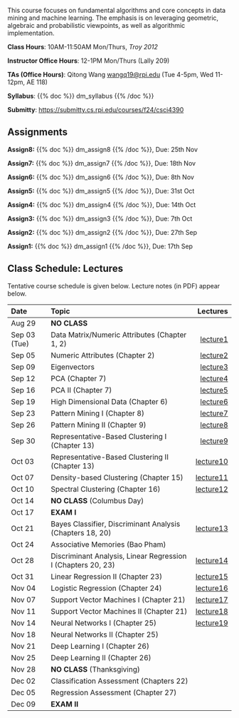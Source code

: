 <!--
.. title: CSCI4390-6390 Data Mining
.. slug: datamining
.. date: 2024-08-09 09:00:31 UTC-04:00
.. tags:
.. category:
.. link:
.. description:
.. has_math: True
.. type: text
-->

This course focuses on fundamental algorithms and core concepts in data
mining and machine learning. The emphasis is on leveraging geometric,
algebraic and probabilistic viewpoints, as well as algorithmic implementation.

**Class Hours**: 10AM-11:50AM Mon/Thurs, *Troy 2012*

**Instructor Office Hours**: 12-1PM Mon/Thurs (Lally 209)

**TAs (Office Hours)**: Qitong Wang <wangq19@rpi.edu> (Tue 4-5pm, Wed
11-12pm, AE 118)



**Syllabus**: {{% doc %}} dm_syllabus {{% /doc %}}

**Submitty**: <https://submitty.cs.rpi.edu/courses/f24/csci4390>

## Assignments

**Assign8:** {{% doc %}} dm_assign8 {{% /doc %}}, Due: 25th Nov

**Assign7:** {{% doc %}} dm_assign7 {{% /doc %}}, Due: 18th Nov

**Assign6:** {{% doc %}} dm_assign6 {{% /doc %}}, Due: 8th Nov

**Assign5:** {{% doc %}} dm_assign5 {{% /doc %}}, Due: 31st Oct

**Assign4:** {{% doc %}} dm_assign4 {{% /doc %}}, Due: 14th Oct

**Assign3:** {{% doc %}} dm_assign3 {{% /doc %}}, Due: 7th Oct

**Assign2:** {{% doc %}} dm_assign2 {{% /doc %}}, Due: 27th Sep

**Assign1:** {{% doc %}} dm_assign1 {{% /doc %}}, Due: 17th Sep

## Class Schedule: Lectures

Tentative course schedule is given below. Lecture notes (in PDF) appear
below.

| Date | Topic | Lectures |
| :--- | :---  | ---: |
|  Aug 29 | **NO CLASS** | |
|  Sep 03 (Tue) |  Data Matrix/Numeric Attributes (Chapter 1, 2) | [lecture1](http://www.cs.rpi.edu/~zaki/DMCOURSE/lectures/Lecture1.pdf) |
|  Sep 05 | Numeric Attributes (Chapter 2) |[lecture2](http://www.cs.rpi.edu/~zaki/DMCOURSE/lectures/Lecture2.pdf) |
|  Sep 09 | Eigenvectors |[lecture3](http://www.cs.rpi.edu/~zaki/DMCOURSE/lectures/Lecture3.pdf) |
|  Sep 12 | PCA (Chapter 7)  |[lecture4](http://www.cs.rpi.edu/~zaki/DMCOURSE/lectures/Lecture4.pdf) |
|  Sep 16 | PCA II (Chapter 7) | [lecture5](http://www.cs.rpi.edu/~zaki/DMCOURSE/lectures/Lecture5.pdf)|
|  Sep 19 | High Dimensional Data (Chapter 6) |[lecture6](http://www.cs.rpi.edu/~zaki/DMCOURSE/lectures/Lecture6.pdf)|
|  Sep 23 | Pattern Mining I (Chapter 8)  |[lecture7](http://www.cs.rpi.edu/~zaki/DMCOURSE/lectures/Lecture7.pdf)|
|  Sep 26 | Pattern Mining II (Chapter 9)   |[lecture8](http://www.cs.rpi.edu/~zaki/DMCOURSE/lectures/Lecture8.pdf)|
|  Sep 30 | Representative-Based Clustering I (Chapter 13)   |[lecture9](http://www.cs.rpi.edu/~zaki/DMCOURSE/lectures/Lecture9.pdf)|
|  Oct 03 | Representative-Based Clustering II (Chapter 13) |[lecture10](http://www.cs.rpi.edu/~zaki/DMCOURSE/lectures/Lecture10.pdf)|
|  Oct 07 | Density-based Clustering (Chapter 15) |[lecture11](http://www.cs.rpi.edu/~zaki/DMCOURSE/lectures/Lecture11.pdf)|
|  Oct 10 | Spectral Clustering (Chapter 16) |[lecture12](http://www.cs.rpi.edu/~zaki/DMCOURSE/lectures/Lecture12.pdf)|
|  Oct 14 | **NO CLASS** (Columbus Day) ||
|  Oct 17 | **EXAM I** ||
|  Oct 21 | Bayes Classifier, Discriminant Analysis (Chapters 18, 20)|[lecture13](http://www.cs.rpi.edu/~zaki/DMCOURSE/lectures/Lecture13.pdf)|
|  Oct 24 | Associative Memories (Bao Pham) ||
|  Oct 28 | Discriminant Analysis, Linear Regression I (Chapters 20, 23) |[lecture14](http://www.cs.rpi.edu/~zaki/DMCOURSE/lectures/Lecture14.pdf)|
|  Oct 31 | Linear Regression II (Chapter 23)|[lecture15](http://www.cs.rpi.edu/~zaki/DMCOURSE/lectures/Lecture15.pdf)|
|  Nov 04 | Logistic Regression (Chapter 24)  |[lecture16](http://www.cs.rpi.edu/~zaki/DMCOURSE/lectures/Lecture16.pdf)|
|  Nov 07 | Support Vector Machines I (Chapter 21) |[lecture17](http://www.cs.rpi.edu/~zaki/DMCOURSE/lectures/Lecture17.pdf)|
|  Nov 11 | Support Vector Machines II (Chapter 21)|[lecture18](http://www.cs.rpi.edu/~zaki/DMCOURSE/lectures/Lecture18.pdf)|
|  Nov 14 | Neural Networks I (Chapter 25) |[lecture19](http://www.cs.rpi.edu/~zaki/DMCOURSE/lectures/Lecture19.pdf)|
|  Nov 18 | Neural Networks II (Chapter 25)  ||
|  Nov 21 | Deep Learning I (Chapter 26) ||
|  Nov 25 | Deep Learning II (Chapter 26) ||
|  Nov 28 | **NO CLASS** (Thanksgiving) ||
|  Dec 02 | Classification Assessment (Chapters 22) ||
|  Dec 05 | Regression Assessment (Chapter 27) ||
|  Dec 09 | **EXAM II** ||
